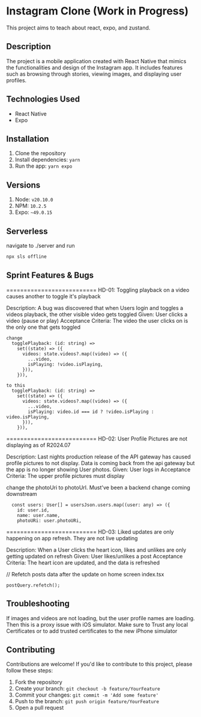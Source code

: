 # Instagram Clone (Work in Progress)

This project aims to teach about react, expo, and zustand.

## Description

The project is a mobile application created with React Native that mimics the functionalities and design of the Instagram app. It includes features such as browsing through stories, viewing images, and displaying user profiles.

## Technologies Used

- React Native
- Expo

## Installation

1. Clone the repository
2. Install dependencies: `yarn` 
3. Run the app: `yarn expo`

## Versions

1. Node: `v20.10.0`
2. NPM: `10.2.5`
3. Expo: `~49.0.15`

## Serverless


navigate to ./server and run
```bash
npx sls offline
```

## Sprint Features & Bugs

==========================
HD-01: Toggling playback on a video causes another to toggle it's playback

Description: A bug was discovered that when Users login and toggles a videos playback, the other visible video gets toggled
    Given:
        User clicks a video (pause or play)
    Acceptance Criteria:
        The video the user clicks on is the only one that gets toggled

```
change
  togglePlayback: (id: string) =>
    set((state) => ({
      videos: state.videos?.map((video) => ({
        ...video,
        isPlaying: !video.isPlaying,
      })),
    })),

to this
  togglePlayback: (id: string) =>
    set((state) => ({
      videos: state.videos?.map((video) => ({
        ...video,
        isPlaying: video.id === id ? !video.isPlaying : video.isPlaying,
      })),
    })),
```

==========================
HD-02: User Profile Pictures are not displaying as of R2024.07

Description: Last nights production release of the API gateway has caused profile pictures to not display. Data
is coming back from the api gateway but the app is no longer showing User photos.
    Given:
        User logs in
    Acceptance Criteria:
        The upper profile pictures must display

change the photoUri to photoUrl. Must've been a backend change coming downstream

```
  const users: User[] = usersJson.users.map((user: any) => ({
    id: user.id,
    name: user.name,
    photoURi: user.photoURi,
```

==========================
HD-03: Liked updates are only happening on app refresh. They are not live updating

Description: When a User clicks the heart icon, likes and unlikes are only getting updated on refresh
    Given:
        User likes/unlikes a post
    Acceptance Criteria:
        The heart icon are updated, and the data is refreshed

// Refetch posts data after the update on home screen index.tsx
```
postQuery.refetch();
```

## Troubleshooting
If images and videos are not loading, but the user profile names are loading. Then this is a proxy issue with iOS simulator. Make sure to Trust any local Certificates or to add trusted certificates to the new iPhone simulator

## Contributing

Contributions are welcome! If you'd like to contribute to this project, please follow these steps:
1. Fork the repository
2. Create your branch: `git checkout -b feature/YourFeature`
3. Commit your changes: `git commit -m 'Add some feature'`
4. Push to the branch: `git push origin feature/YourFeature`
5. Open a pull request

